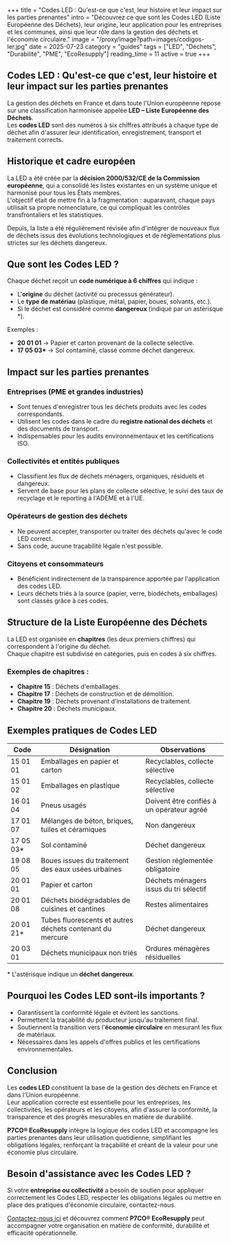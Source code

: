 +++
title = "Codes LED : Qu'est-ce que c'est, leur histoire et leur impact sur les parties prenantes"
intro = "Découvrez ce que sont les Codes LED (Liste Européenne des Déchets), leur origine, leur application pour les entreprises et les communes, ainsi que leur rôle dans la gestion des déchets et l'économie circulaire."
image = "/proxy/image?path=images/codigos-ler.jpg"
date = 2025-07-23
category = "guides"
tags = ["LED", "Déchets", "Durabilité", "PME", "EcoResupply"]
reading_time = 11
active = true
+++

## Codes LED : Qu'est-ce que c'est, leur histoire et leur impact sur les parties prenantes

La gestion des déchets en France et dans toute l'Union européenne repose sur une classification harmonisée appelée **LED – Liste Européenne des Déchets**.  
Les **codes LED** sont des numéros à six chiffres attribués à chaque type de déchet afin d'assurer leur identification, enregistrement, transport et traitement corrects.

## Historique et cadre européen

La LED a été créée par la **décision 2000/532/CE de la Commission européenne**, qui a consolidé les listes existantes en un système unique et harmonisé pour tous les États membres.  
L'objectif était de mettre fin à la fragmentation : auparavant, chaque pays utilisait sa propre nomenclature, ce qui compliquait les contrôles transfrontaliers et les statistiques.  

Depuis, la liste a été régulièrement révisée afin d'intégrer de nouveaux flux de déchets issus des évolutions technologiques et de réglementations plus strictes sur les déchets dangereux.

## Que sont les Codes LED ?

Chaque déchet reçoit un **code numérique à 6 chiffres** qui indique :

- L'**origine** du déchet (activité ou processus générateur).  
- Le **type de matériau** (plastique, métal, papier, boues, solvants, etc.).  
- Si le déchet est considéré comme **dangereux** (indiqué par un astérisque *).  

Exemples :  
- **20 01 01** → Papier et carton provenant de la collecte sélective.  
- **17 05 03\*** → Sol contaminé, classé comme déchet dangereux.  

## Impact sur les parties prenantes

### Entreprises (PME et grandes industries)  
- Sont tenues d'enregistrer tous les déchets produits avec les codes correspondants.  
- Utilisent les codes dans le cadre du **registre national des déchets** et des documents de transport.  
- Indispensables pour les audits environnementaux et les certifications ISO.  

### Collectivités et entités publiques  
- Classifient les flux de déchets ménagers, organiques, résiduels et dangereux.  
- Servent de base pour les plans de collecte sélective, le suivi des taux de recyclage et le reporting à l'ADEME et à l'UE.  

### Opérateurs de gestion des déchets  
- Ne peuvent accepter, transporter ou traiter des déchets qu'avec le code LED correct.  
- Sans code, aucune traçabilité légale n'est possible.  

### Citoyens et consommateurs  
- Bénéficient indirectement de la transparence apportée par l'application des codes LED.  
- Leurs déchets triés à la source (papier, verre, biodéchets, emballages) sont classés grâce à ces codes.  

## Structure de la Liste Européenne des Déchets

La LED est organisée en **chapitres** (les deux premiers chiffres) qui correspondent à l'origine du déchet.  
Chaque chapitre est subdivisé en catégories, puis en codes à six chiffres.  

### Exemples de chapitres :
- **Chapitre 15** : Déchets d'emballages.  
- **Chapitre 17** : Déchets de construction et de démolition.  
- **Chapitre 19** : Déchets provenant d'installations de traitement.  
- **Chapitre 20** : Déchets municipaux.  

## Exemples pratiques de Codes LED

| Code | Désignation | Observations |
|------|-------------|--------------|
| 15 01 01 | Emballages en papier et carton | Recyclables, collecte sélective |
| 15 01 02 | Emballages en plastique | Recyclables, collecte sélective |
| 16 01 04 | Pneus usagés | Doivent être confiés à un opérateur agréé |
| 17 01 07 | Mélanges de béton, briques, tuiles et céramiques | Non dangereux |
| 17 05 03* | Sol contaminé | Déchet dangereux |
| 19 08 05 | Boues issues du traitement des eaux usées urbaines | Gestion réglementée obligatoire |
| 20 01 01 | Papier et carton | Déchets ménagers issus du tri sélectif |
| 20 01 08 | Déchets biodégradables de cuisines et cantines | Restes alimentaires |
| 20 01 21* | Tubes fluorescents et autres déchets contenant du mercure | Déchet dangereux |
| 20 03 01 | Déchets municipaux non triés | Ordures ménagères résiduelles |

\* L'astérisque indique un **déchet dangereux**.

## Pourquoi les Codes LED sont-ils importants ?

- Garantissent la conformité légale et évitent les sanctions.  
- Permettent la traçabilité du producteur jusqu'au traitement final.  
- Soutiennent la transition vers l'**économie circulaire** en mesurant les flux de matériaux.  
- Nécessaires dans les appels d'offres publics et les certifications environnementales.  

## Conclusion

Les **codes LED** constituent la base de la gestion des déchets en France et dans l'Union européenne.  
Leur application correcte est essentielle pour les entreprises, les collectivités, les opérateurs et les citoyens, afin d'assurer la conformité, la transparence et des progrès mesurables en matière de durabilité.  

**P7CO® EcoResupply** intègre la logique des codes LED et accompagne les parties prenantes dans leur utilisation quotidienne, simplifiant les obligations légales, renforçant la traçabilité et créant de la valeur pour une économie plus circulaire.  

## Besoin d'assistance avec les Codes LED ?

Si votre **entreprise ou collectivité** a besoin de soutien pour appliquer correctement les Codes LED, respecter les obligations légales ou mettre en place des pratiques d'économie circulaire, contactez-nous.  

[Contactez-nous ici](/fr/contact) et découvrez comment **P7CO® EcoResupply** peut accompagner votre organisation en matière de conformité, durabilité et efficacité opérationnelle.
